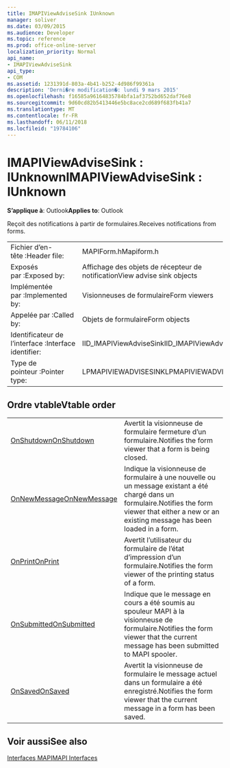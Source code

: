 ```yaml
---
title: IMAPIViewAdviseSink IUnknown
manager: soliver
ms.date: 03/09/2015
ms.audience: Developer
ms.topic: reference
ms.prod: office-online-server
localization_priority: Normal
api_name:
- IMAPIViewAdviseSink
api_type:
- COM
ms.assetid: 1231391d-803a-4b41-b252-4d986f99361a
description: 'Derni�re modification�: lundi 9 mars 2015'
ms.openlocfilehash: f16585a96164835784bfa1af3752bd652daf76e8
ms.sourcegitcommit: 9d60cd82b5413446e5bc8ace2cd689f683fb41a7
ms.translationtype: MT
ms.contentlocale: fr-FR
ms.lasthandoff: 06/11/2018
ms.locfileid: "19784106"
---
```

# <a name="imapiviewadvisesink--iunknown"></a><span data-ttu-id="7acd9-103">IMAPIViewAdviseSink : IUnknown</span><span class="sxs-lookup"><span data-stu-id="7acd9-103">IMAPIViewAdviseSink : IUnknown</span></span>

  
  
<span data-ttu-id="7acd9-104">**S’applique à**: Outlook</span><span class="sxs-lookup"><span data-stu-id="7acd9-104">**Applies to**: Outlook</span></span> 
  
<span data-ttu-id="7acd9-105">Reçoit des notifications à partir de formulaires.</span><span class="sxs-lookup"><span data-stu-id="7acd9-105">Receives notifications from forms.</span></span> 
  
|||
|:-----|:-----|
|<span data-ttu-id="7acd9-106">Fichier d’en-tête :</span><span class="sxs-lookup"><span data-stu-id="7acd9-106">Header file:</span></span>  <br/> |<span data-ttu-id="7acd9-107">MAPIForm.h</span><span class="sxs-lookup"><span data-stu-id="7acd9-107">Mapiform.h</span></span>  <br/> |
|<span data-ttu-id="7acd9-108">Exposés par :</span><span class="sxs-lookup"><span data-stu-id="7acd9-108">Exposed by:</span></span>  <br/> |<span data-ttu-id="7acd9-109">Affichage des objets de récepteur de notification</span><span class="sxs-lookup"><span data-stu-id="7acd9-109">View advise sink objects</span></span>  <br/> |
|<span data-ttu-id="7acd9-110">Implémentée par :</span><span class="sxs-lookup"><span data-stu-id="7acd9-110">Implemented by:</span></span>  <br/> |<span data-ttu-id="7acd9-111">Visionneuses de formulaire</span><span class="sxs-lookup"><span data-stu-id="7acd9-111">Form viewers</span></span>  <br/> |
|<span data-ttu-id="7acd9-112">Appelée par :</span><span class="sxs-lookup"><span data-stu-id="7acd9-112">Called by:</span></span>  <br/> |<span data-ttu-id="7acd9-113">Objets de formulaire</span><span class="sxs-lookup"><span data-stu-id="7acd9-113">Form objects</span></span>  <br/> |
|<span data-ttu-id="7acd9-114">Identificateur de l’interface :</span><span class="sxs-lookup"><span data-stu-id="7acd9-114">Interface identifier:</span></span>  <br/> |<span data-ttu-id="7acd9-115">IID_IMAPIViewAdviseSink</span><span class="sxs-lookup"><span data-stu-id="7acd9-115">IID_IMAPIViewAdviseSink</span></span>  <br/> |
|<span data-ttu-id="7acd9-116">Type de pointeur :</span><span class="sxs-lookup"><span data-stu-id="7acd9-116">Pointer type:</span></span>  <br/> |<span data-ttu-id="7acd9-117">LPMAPIVIEWADVISESINK</span><span class="sxs-lookup"><span data-stu-id="7acd9-117">LPMAPIVIEWADVISESINK</span></span>  <br/> |
   
## <a name="vtable-order"></a><span data-ttu-id="7acd9-118">Ordre vtable</span><span class="sxs-lookup"><span data-stu-id="7acd9-118">Vtable order</span></span>

|||
|:-----|:-----|
|[<span data-ttu-id="7acd9-119">OnShutdown</span><span class="sxs-lookup"><span data-stu-id="7acd9-119">OnShutdown</span></span>](imapiviewadvisesink-onshutdown.md) <br/> |<span data-ttu-id="7acd9-120">Avertit la visionneuse de formulaire fermeture d’un formulaire.</span><span class="sxs-lookup"><span data-stu-id="7acd9-120">Notifies the form viewer that a form is being closed.</span></span>  <br/> |
|[<span data-ttu-id="7acd9-121">OnNewMessage</span><span class="sxs-lookup"><span data-stu-id="7acd9-121">OnNewMessage</span></span>](imapiviewadvisesink-onnewmessage.md) <br/> |<span data-ttu-id="7acd9-122">Indique la visionneuse de formulaire à une nouvelle ou un message existant a été chargé dans un formulaire.</span><span class="sxs-lookup"><span data-stu-id="7acd9-122">Notifies the form viewer that either a new or an existing message has been loaded in a form.</span></span>  <br/> |
|[<span data-ttu-id="7acd9-123">OnPrint</span><span class="sxs-lookup"><span data-stu-id="7acd9-123">OnPrint</span></span>](imapiviewadvisesink-onprint.md) <br/> |<span data-ttu-id="7acd9-124">Avertit l’utilisateur du formulaire de l’état d’impression d’un formulaire.</span><span class="sxs-lookup"><span data-stu-id="7acd9-124">Notifies the form viewer of the printing status of a form.</span></span>  <br/> |
|[<span data-ttu-id="7acd9-125">OnSubmitted</span><span class="sxs-lookup"><span data-stu-id="7acd9-125">OnSubmitted</span></span>](imapiviewadvisesink-onsubmitted.md) <br/> |<span data-ttu-id="7acd9-126">Indique que le message en cours a été soumis au spouleur MAPI à la visionneuse de formulaire.</span><span class="sxs-lookup"><span data-stu-id="7acd9-126">Notifies the form viewer that the current message has been submitted to MAPI spooler.</span></span>  <br/> |
|[<span data-ttu-id="7acd9-127">OnSaved</span><span class="sxs-lookup"><span data-stu-id="7acd9-127">OnSaved</span></span>](imapiviewadvisesink-onsaved.md) <br/> |<span data-ttu-id="7acd9-128">Avertit la visionneuse de formulaire le message actuel dans un formulaire a été enregistré.</span><span class="sxs-lookup"><span data-stu-id="7acd9-128">Notifies the form viewer that the current message in a form has been saved.</span></span>  <br/> |
   
## <a name="see-also"></a><span data-ttu-id="7acd9-129">Voir aussi</span><span class="sxs-lookup"><span data-stu-id="7acd9-129">See also</span></span>



[<span data-ttu-id="7acd9-130">Interfaces MAPI</span><span class="sxs-lookup"><span data-stu-id="7acd9-130">MAPI Interfaces</span></span>](mapi-interfaces.md)

